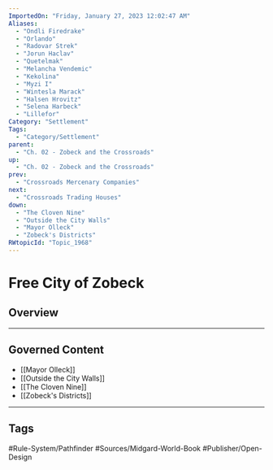 ```yaml
---
ImportedOn: "Friday, January 27, 2023 12:02:47 AM"
Aliases:
  - "Ondli Firedrake"
  - "Orlando"
  - "Radovar Strek"
  - "Jorun Haclav"
  - "Quetelmak"
  - "Melancha Vendemic"
  - "Kekolina"
  - "Myzi I"
  - "Wintesla Marack"
  - "Halsen Hrovitz"
  - "Selena Harbeck"
  - "Lillefor"
Category: "Settlement"
Tags:
  - "Category/Settlement"
parent:
  - "Ch. 02 - Zobeck and the Crossroads"
up:
  - "Ch. 02 - Zobeck and the Crossroads"
prev:
  - "Crossroads Mercenary Companies"
next:
  - "Crossroads Trading Houses"
down:
  - "The Cloven Nine"
  - "Outside the City Walls"
  - "Mayor Olleck"
  - "Zobeck's Districts"
RWtopicId: "Topic_1968"
---
```

# Free City of Zobeck
## Overview
---
## Governed Content
- [[Mayor Olleck]]
- [[Outside the City Walls]]
- [[The Cloven Nine]]
- [[Zobeck's Districts]]


---
## Tags
#Rule-System/Pathfinder #Sources/Midgard-World-Book #Publisher/Open-Design

